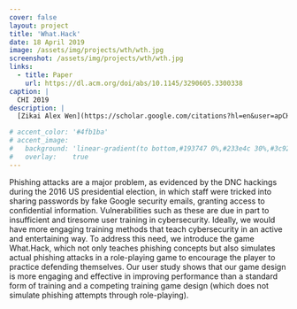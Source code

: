 ```yaml
---
cover: false
layout: project
title: 'What.Hack'
date: 18 April 2019
image: /assets/img/projects/wth/wth.jpg
screenshot: /assets/img/projects/wth/wth.jpg
links:
  - title: Paper
    url: https://dl.acm.org/doi/abs/10.1145/3290605.3300338
caption: |
  CHI 2019
description: |
  [Zikai Alex Wen](https://scholar.google.com/citations?hl=en&user=apCH14IAAAAJ&view_op=list_works&sortby=pubdate), [Zhiqiu Lin](https://linzhiqiu.github.io), Rowena Chen, [Erik Andersen](http://www.cs.cornell.edu/~eland/)

# accent_color: '#4fb1ba'
# accent_image:
#   background: 'linear-gradient(to bottom,#193747 0%,#233e4c 30%,#3c929e 50%,#d5d5d4 70%,#cdccc8 100%)'
#   overlay:    true
---
```


Phishing attacks are a major problem, as evidenced by the DNC hackings during the 2016 US presidential election, in which staff were tricked into sharing passwords by fake Google security emails, granting access to confidential information. Vulnerabilities such as these are due in part to insufficient and tiresome user training in cybersecurity. Ideally, we would have more engaging training methods that teach cybersecurity in an active and entertaining way. To address this need, we introduce the game What.Hack, which not only teaches phishing concepts but also simulates actual phishing attacks in a role-playing game to encourage the player to practice defending themselves. Our user study shows that our game design is more engaging and effective in improving performance than a standard form of training and a competing training game design (which does not simulate phishing attempts through role-playing).